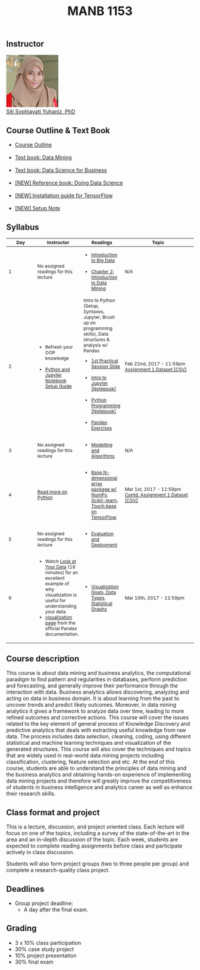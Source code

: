 <header><font size="6"><b>MANB 1153</b></font></header> 

## Instructor
<div class="instructor">
  <a href="http://ais.utm.my/sophia">
  <div class="instructorphoto"><img src="sitisophiayatiyuhaniz.jpg"></div>
  <div>Siti Sophiayati Yuhaniz, PhD</div>
  </a>
</div>

<!--
## Teaching Assistant
<div class="instructor">
  <a href="http://alirezasamar.com">
  <div class="instructorphoto"><img src="alirezasamar.jpg"></div>
  <div>Alireza Samar</div>
  </a>
</div>
-->

<!--
## Lectures
 **Time**: 9am to 5pm 
-->

<!--
**Location**: Professional Training Room 2, Level 3, Menara Razak, UTM KL
-->

<!--
## Office hours
Alireza: 3-4 PM on Mondays & Fridays at UTM MLDS, Block PA3 (Old AIS Building).
-->

## Course Outline & Text Book
<ul><li><a href="https://drive.google.com/open?id=0ByCqHmF4VJXidE5WVTJHcktKTWs">Course Outline</a></li><br/><li><a href="https://drive.google.com/open?id=0ByCqHmF4VJXiOHVyc1dHT1ZGYWc">Text book: Data Mining</a></li><br/><li><a href="https://drive.google.com/open?id=0ByCqHmF4VJXiQXVQOEx3RDRnNFk">Text book: Data Science for Business</a></li><br/><li><a href="https://drive.google.com/file/d/0ByCqHmF4VJXiV05VRWRuQ2RIOUk/view?usp=sharing">[NEW] Reference book: Doing Data Science</a></li><br/><li><a href="https://www.tensorflow.org/install/install_windows">[NEW] Installation guide for TensorFlow</a></li><br/><li><a href="https://drive.google.com/file/d/0ByCqHmF4VJXiZUtIYWN2Zi01Ym8/view?usp=sharing">[NEW] Setup Note</a></li></ul>

## Syllabus

<table style="table-layout: fixed; font-size: 88%;">
  <thead>
    <tr>
      <th style="width: 20%;">Day</th>
      <th style="width: 10%;">Instructor</th>
      <th style="width: 20%;">Readings</th>
      <th style="width: 50%;">Topic</th>
      <!--<th style="width: 8%;">Deadlines</th>-->
    </tr>
  </thead>
  <tbody>
    <tr>
      <td>1</td>
      <!--<td>Siti Sophiayati Yuhaniz</td>-->
      <td>No assigned readings for this lecture</td>
      <td><ul><li><a href="https://drive.google.com/file/d/0ByCqHmF4VJXiM3pjT3RKc3E1YjQ/view?usp=sharing">Introduction to Big Data</a></li><br/><li><a href="https://drive.google.com/file/d/0ByCqHmF4VJXiWVp4Rm9sQXoxM1E/view?usp=sharing">Chapter 2: Introduction to Data Mining</a></li></ul></td>
      <td>N/A</td>
    </tr>
    <tr>
      <td>2</td>
      <!--<td>Alireza Samar</td>-->
      <td><ul><li>Refresh your OOP knowledge</li><br/><li><a href="https://drive.google.com/file/d/0ByCqHmF4VJXicExfREtlaHZsSzA/view?usp=sharing">Python and Jupyter Notebook Setup Guide</a></li></ul></td>
      <td>Intro to Python (Setup, Syntaxes, Jupyter, Brush up on programming skills), Data structures & analysis w/ Pandas<br/><ul><li><a href="https://drive.google.com/open?id=0ByCqHmF4VJXic0xQVTBILVFxX28">1st Practical Session Slide</a></li><br/><li><a href="http://nbviewer.jupyter.org/github/utm-data-mining/Pandas-Exercises/blob/master/Running%20Code.ipynb">Intro to Jupyter [Notebook]</a></li><br/><li><a href="http://nbviewer.jupyter.org/github/alirezasmr/Data-Science-with-Python/blob/master/Chapter-2-Introduction-to-Python-Programming.ipynb">Python Programming [Notebook]</a></li><br/><li><a href="https://github.com/utm-data-mining/Pandas-Exercises">Pandas Exercises</a></li></ul></td>
      <td>Feb 22nd, 2017 - 11:59pm<br/><a href="https://drive.google.com/open?id=0ByCqHmF4VJXiTkRzeE1yVjZvVEk">Assignment 1 Dataset [CSV]</a></td>
    </tr>
    <tr>
      <td>3</td>
      <!--<td>Siti Sophiayati Yuhaniz</td>-->
      <td>No assigned readings for this lecture</td>
      <td><ul><li><a href="https://drive.google.com/file/d/0ByCqHmF4VJXiUUNsV2xmODNzVE0/view?usp=sharing">Modelling and Algorithms</a></li></ul></td>
      <td>N/A</td>
    </tr>
    <tr>
      <td>4</td>
      <!--<td>Alireza Samar</td>-->
      <td><a href="http://www.scipy-lectures.org/intro/language/python_language.html">Read more on Python</a></td>
      <td><ul><li><a href="https://github.com/utm-data-mining/ml-exercises">Base N-dimensional array package w/ NumPy, Scikit-learn, Touch base on TensorFlow</a></li></ul></td>
      <td>Mar 1st, 2017 - 11:59pm<br/><a href="https://drive.google.com/open?id=0ByCqHmF4VJXiTkRzeE1yVjZvVEk">Contd. Assignment 1 Dataset [CSV]</a></td>
    </tr>
    <tr>
      <td>5</td>
      <!--<td>Siti Sophiayati Yuhaniz</td>-->
      <td>No assigned readings for this lecture</td>
      <td><ul><li><a href="https://drive.google.com/file/d/0ByCqHmF4VJXidGRMOXVZM2gwbE0/view?usp=sharing">Evaluation and Deployment</a></li></ul></td>
      <td></td>
    </tr>
    <tr>
      <td>6</td>
      <!--<td>Alireza Samar</td>-->
      <td><ul><li>Watch <a href="https://www.youtube.com/watch?v=coNDCIMH8bk">Look at Your Data</a> (18 minutes) for an excellent example of why visualization is useful for understanding your data.</li><li><a href="http://pandas.pydata.org/pandas-docs/stable/visualization.html">visualization page</a> from the official Pandas documentation.</li></ul></td>
      <td><ul><li><a href="https://drive.google.com/file/d/0ByCqHmF4VJXiNERfTzBvVGsxcms/view?usp=sharing">Visualization Goals, Data Types, Statistical Graphs</a></li></ul></td>
      <td>Mar 10th, 2017 - 11:59pm</td>
    </tr>
  </tbody>
</table>

## Course description
This course is about data mining and business analytics, the computational paradigm to find pattern and regularities in databases, perform prediction and forecasting, and generally improve their performance through the interaction with data. Business analytics allows discovering, analyzing and acting on data in business domain. It is about learning from the past to uncover trends and predict likely outcomes. Moreover, in data mining analytics it gives a framework to analyze data over time, leading to more refined outcomes and corrective actions. This course will cover the issues related to the key element of general process of Knowledge Discovery and predictive analytics that deals with extracting useful knowledge from raw data. The process includes data selection, cleaning, coding, using different statistical and machine learning techniques and visualization of the generated structures. This course will also cover the techniques and topics that are widely used in real-world data mining projects including classification, clustering, feature selection and etc.  At the end of this course, students are able to understand the principles of data mining and the business analytics and obtaining hands-on experience of implementing data mining projects and therefore will greatly improve the competitiveness of students in business intelligence and analytics career as well as enhance their research skills.

## Class format and project
This is a lecture, discussion, and project oriented class. Each lecture will focus on one of the topics, including a survey of the state-of-the-art in the area and an in-depth discussion of the topic. Each week, students are expected to complete reading assignments before class and participate actively in class discussion.

Students will also form project groups (two to three people per group) and complete a research-quality class project.

## Deadlines
* Group project deadline:
  * A day after the final exam.

## Grading
* 3 x 10% class participation
* 30% case study project
* 10% project presentation
* 30% final exam

<!--
## Additional Notes
* Feel free to contact <a href="mailto:salireza5@live.utm.my">Alireza</a> in case you had any question or you need any special arrangement.
-->

